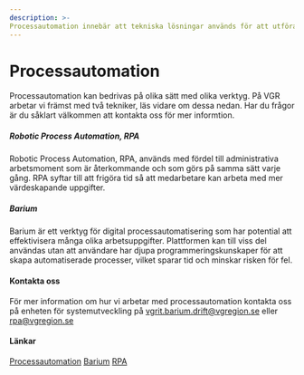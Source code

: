 ```yaml
---
description: >-
Processautomation innebär att tekniska lösningar används för att utföra rutinmässiga och repetitiva arbetsuppgifter, istället för att de utförs av en människa.
---
```


# Processautomation

Processautomation kan bedrivas på olika sätt med olika verktyg. På VGR arbetar vi främst med två tekniker, läs vidare om dessa nedan. Har du frågor är du såklart välkommen att kontakta oss för mer informtion.

##### Robotic Process Automation, RPA
Robotic Process Automation, RPA, används med fördel till administrativa arbetsmoment som är återkommande och som görs på samma sätt varje gång. RPA syftar till att frigöra tid så att medarbetare kan arbeta med mer värdeskapande uppgifter.

##### Barium
Barium är ett verktyg för digital processautomatisering som har potential att effektivisera många olika arbetsuppgifter. Plattformen kan till viss del användas utan att användare har djupa programmeringskunskaper för att skapa  automatiserade processer, vilket sparar tid och minskar risken för fel. 


#### Kontakta oss

För mer information om hur vi arbetar med processautomation kontakta oss på enheten för systemutveckling på [vgrit.barium.drift@vgregion.se](vgrit.barium.drift@vgregion.se) eller [rpa@vgregion.se](rpa@vgregion.se)



#### Länkar

[Processautomation](https://insidan.vgregion.se/forvaltningar/koncernkontoret/kontakt-och-organisation/organisation/koncernkontorets-organisation/koncernstab-digitalisering/ledningssystem-KSD/sa-har-arbetar-vi/arbetssatt-processer/processautomation/)
[Barium](https://insidan.vgregion.se/stod-och-tjanster/system-a-o/barium/) 
[RPA](https://insidan.vgregion.se/stod-och-tjanster/system-a-o/RPA/) 
 

